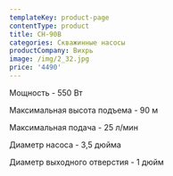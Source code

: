 ```yaml
---
templateKey: product-page
contentType: product
title: СН-90В
categories: Скважинные насосы
productCompany: Вихрь
image: /img/2_32.jpg
price: '4490'
---
```

Мощность - 550 Вт

Максимальная высота подъема - 90 м

Максимальная подача - 25 л/мин

Диаметр насоса - 3,5 дюйма

Диаметр выходного отверстия - 1 дюйм
